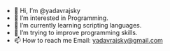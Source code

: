 - 👋 Hi, I’m @yadavrajsky
- 👀 I’m interested in Programming.
- 🌱 I’m currently learning scripting languages.
- 💞️ I’m trying to improve programming skills.
- 📫 How to reach me Email: yadavrajsky@gmail.com

<!---
yadavrajsky/yadavrajsky is a ✨ special ✨ repository because its `README.md` (this file) appears on your GitHub profile.
You can click the Preview link to take a look at your changes.
--->
